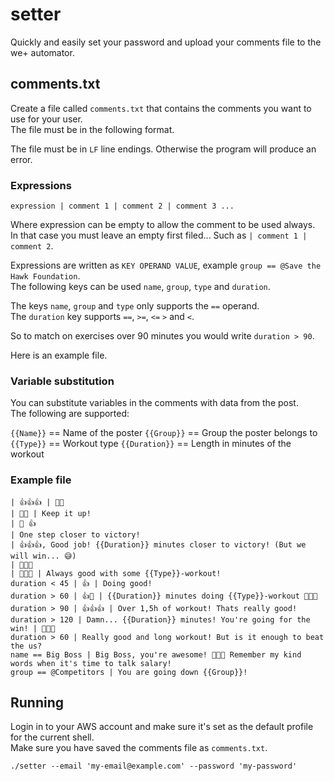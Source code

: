 # setter

Quickly and easily set your password and upload your comments file to the we+ automator.

## comments.txt

Create a file called `comments.txt` that contains the comments you want to use for your user.  
The file must be in the following format.

The file must be in `LF` line endings. Otherwise the program will produce an error.

### Expressions
```text
expression | comment 1 | comment 2 | comment 3 ...
```

Where expression can be empty to allow the comment to be used always.  
In that case you must leave an empty first filed... Such as `| comment 1 | comment 2`.

Expressions are written as `KEY OPERAND VALUE`, example `group == @Save the Hawk Foundation`.  
The following keys can be used `name`, `group`, `type` and `duration`.

The keys `name`, `group` and `type` only supports the `==` operand.  
The `duration` key supports `==`, `>=`, `<=` `>` and `<`.

So to match on exercises over 90 minutes you would write `duration > 90`.

Here is an example file.

### Variable substitution

You can substitute variables in the comments with data from the post.  
The following are supported:

`{{Name}}` == Name of the poster
`{{Group}}` == Group the poster belongs to
`{{Type}}` == Workout type
`{{Duration}}` == Length in minutes of the workout

### Example file

```text
| 👍👍👍 | 🙌🙌
| 💪💪 | Keep it up!
| 🙌 👍
| One step closer to victory!
| 👍👍👍, Good job! {{Duration}} minutes closer to victory! (But we will win... 😅)
| 🙌🙌🙌
| 🙌🙌🙌 | Always good with some {{Type}}-workout!
duration < 45 | 👍 | Doing good!
duration > 60 | 👍🙌 | {{Duration}} minutes doing {{Type}}-workout 🙌🙌🙌
duration > 90 | 👍👍👍 | Over 1,5h of workout! Thats really good!
duration > 120 | Damn... {{Duration}} minutes! You're going for the win! | 💪💪💪
duration > 60 | Really good and long workout! But is it enough to beat the us?
name == Big Boss | Big Boss, you're awesome! 💪💪💪 Remember my kind words when it's time to talk salary!
group == @Competitors | You are going down {{Group}}!
```

## Running

Login in to your AWS account and make sure it's set as the default profile for the current shell.  
Make sure you have saved the comments file as `comments.txt`.

```shell
./setter --email 'my-email@example.com' --password 'my-password'